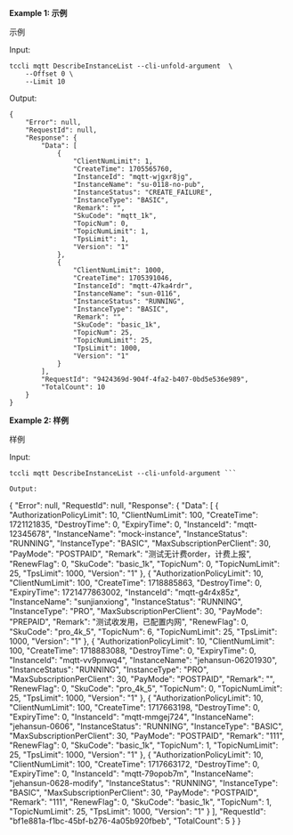 **Example 1: 示例**

示例

Input: 

```
tccli mqtt DescribeInstanceList --cli-unfold-argument  \
    --Offset 0 \
    --Limit 10
```

Output: 
```
{
    "Error": null,
    "RequestId": null,
    "Response": {
        "Data": [
            {
                "ClientNumLimit": 1,
                "CreateTime": 1705565760,
                "InstanceId": "mqtt-wjgxr8jg",
                "InstanceName": "su-0118-no-pub",
                "InstanceStatus": "CREATE_FAILURE",
                "InstanceType": "BASIC",
                "Remark": "",
                "SkuCode": "mqtt_1k",
                "TopicNum": 0,
                "TopicNumLimit": 1,
                "TpsLimit": 1,
                "Version": "1"
            },
            {
                "ClientNumLimit": 1000,
                "CreateTime": 1705391046,
                "InstanceId": "mqtt-47ka4rdr",
                "InstanceName": "sun-0116",
                "InstanceStatus": "RUNNING",
                "InstanceType": "BASIC",
                "Remark": "",
                "SkuCode": "basic_1k",
                "TopicNum": 25,
                "TopicNumLimit": 25,
                "TpsLimit": 1000,
                "Version": "1"
            }
        ],
        "RequestId": "9424369d-904f-4fa2-b407-0bd5e536e989",
        "TotalCount": 10
    }
}
```

**Example 2: 样例**

样例

Input: 

```
tccli mqtt DescribeInstanceList --cli-unfold-argument ```

Output: 
```
{
    "Error": null,
    "RequestId": null,
    "Response": {
        "Data": [
            {
                "AuthorizationPolicyLimit": 10,
                "ClientNumLimit": 100,
                "CreateTime": 1721121835,
                "DestroyTime": 0,
                "ExpiryTime": 0,
                "InstanceId": "mqtt-12345678",
                "InstanceName": "mock-instance",
                "InstanceStatus": "RUNNING",
                "InstanceType": "BASIC",
                "MaxSubscriptionPerClient": 30,
                "PayMode": "POSTPAID",
                "Remark": "测试无计费order，计费上报",
                "RenewFlag": 0,
                "SkuCode": "basic_1k",
                "TopicNum": 0,
                "TopicNumLimit": 25,
                "TpsLimit": 1000,
                "Version": "1"
            },
            {
                "AuthorizationPolicyLimit": 10,
                "ClientNumLimit": 100,
                "CreateTime": 1718885863,
                "DestroyTime": 0,
                "ExpiryTime": 1721477863002,
                "InstanceId": "mqtt-g4r4x85z",
                "InstanceName": "sunjianxiong",
                "InstanceStatus": "RUNNING",
                "InstanceType": "PRO",
                "MaxSubscriptionPerClient": 30,
                "PayMode": "PREPAID",
                "Remark": "测试收发用，已配置内网",
                "RenewFlag": 0,
                "SkuCode": "pro_4k_5",
                "TopicNum": 6,
                "TopicNumLimit": 25,
                "TpsLimit": 1000,
                "Version": "1"
            },
            {
                "AuthorizationPolicyLimit": 10,
                "ClientNumLimit": 100,
                "CreateTime": 1718883088,
                "DestroyTime": 0,
                "ExpiryTime": 0,
                "InstanceId": "mqtt-vv9pnwq4",
                "InstanceName": "jehansun-06201930",
                "InstanceStatus": "RUNNING",
                "InstanceType": "PRO",
                "MaxSubscriptionPerClient": 30,
                "PayMode": "POSTPAID",
                "Remark": "",
                "RenewFlag": 0,
                "SkuCode": "pro_4k_5",
                "TopicNum": 0,
                "TopicNumLimit": 25,
                "TpsLimit": 1000,
                "Version": "1"
            },
            {
                "AuthorizationPolicyLimit": 10,
                "ClientNumLimit": 100,
                "CreateTime": 1717663198,
                "DestroyTime": 0,
                "ExpiryTime": 0,
                "InstanceId": "mqtt-mmgej724",
                "InstanceName": "jehansun-0606",
                "InstanceStatus": "RUNNING",
                "InstanceType": "BASIC",
                "MaxSubscriptionPerClient": 30,
                "PayMode": "POSTPAID",
                "Remark": "111",
                "RenewFlag": 0,
                "SkuCode": "basic_1k",
                "TopicNum": 1,
                "TopicNumLimit": 25,
                "TpsLimit": 1000,
                "Version": "1"
            },
            {
                "AuthorizationPolicyLimit": 10,
                "ClientNumLimit": 100,
                "CreateTime": 1717663172,
                "DestroyTime": 0,
                "ExpiryTime": 0,
                "InstanceId": "mqtt-79opob7m",
                "InstanceName": "jehansun-0628-modify",
                "InstanceStatus": "RUNNING",
                "InstanceType": "BASIC",
                "MaxSubscriptionPerClient": 30,
                "PayMode": "POSTPAID",
                "Remark": "111",
                "RenewFlag": 0,
                "SkuCode": "basic_1k",
                "TopicNum": 1,
                "TopicNumLimit": 25,
                "TpsLimit": 1000,
                "Version": "1"
            }
        ],
        "RequestId": "bf1e881a-f1bc-45bf-b276-4a05b920fbeb",
        "TotalCount": 5
    }
}
```

